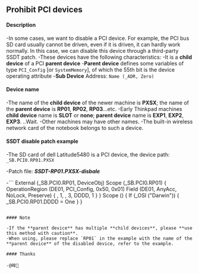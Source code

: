 ## Prohibit PCI devices

#### Description

-In some cases, we want to disable a PCI device. For example, the PCI bus SD card usually cannot be driven, even if it is driven, it can hardly work normally. In this case, we can disable this device through a third-party SSDT patch.
-These devices have the following characteristics:
  -It is a **child device** of a PCI **parent device**
  -**Parent device** defines some variables of type `PCI_Config` [or `SystemMemory`], of which the 55th bit is the device operating attribute
  -**Sub Device** Address: `Name (_ADR, Zero)`

#### Device name

-The name of the **child device** of the newer machine is **PXSX**; the name of the **parent device** is **RP01**, **RP02**, **RP03**...etc.
-Early Thinkpad machines **child device** name is **SLOT** or **none**; **parent device** name is **EXP1**, **EXP2**, **EXP3**. ..Wait.
-Other machines may have other names.
-The built-in wireless network card of the notebook belongs to such a device.

#### SSDT disable patch example

-The SD card of dell Latitude5480 is a PCI device, the device path: `_SB.PCI0.RP01.PXSX`

-Patch file: ***SSDT-RP01.PXSX-disbale***

-```
      External (_SB.PCI0.RP01, DeviceObj)
      Scope (_SB.PCI0.RP01)
      {
          OperationRegion (DE01, PCI_Config, 0x50, 0x01)
          Field (DE01, AnyAcc, NoLock, Preserve)
          {
                  ,   1, 
                  , 3,
              DDDD, 1
          }
      }
      Scope (\)
      {
          If (_OSI ("Darwin"))
          {
              \_SB.PCI0.RP01.DDDD = One
          }
      }
  ```

#### Note

-If the **parent device** has multiple **child devices**, please **use this method with caution**.
-When using, please replace `RP01` in the example with the name of the **parent device** of the disabled device, refer to the example.

#### Thanks

-@哞🌈
